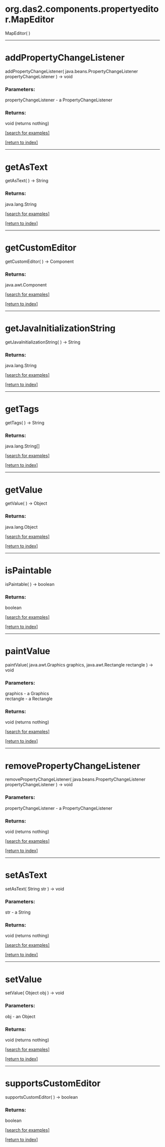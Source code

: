 # org.das2.components.propertyeditor.MapEditor
MapEditor( )


***
<a name="addPropertyChangeListener"></a>
# addPropertyChangeListener
addPropertyChangeListener( java.beans.PropertyChangeListener propertyChangeListener ) &rarr; void



### Parameters:
propertyChangeListener - a PropertyChangeListener

### Returns:
void (returns nothing)


<a href="https://github.com/autoplot/dev/search?q=addPropertyChangeListener&unscoped_q=addPropertyChangeListener">[search for examples]</a>

<a href="https://github.com/autoplot/documentation/blob/master/javadoc/index-all.md">[return to index]</a>

***
<a name="getAsText"></a>
# getAsText
getAsText(  ) &rarr; String



### Returns:
java.lang.String


<a href="https://github.com/autoplot/dev/search?q=getAsText&unscoped_q=getAsText">[search for examples]</a>

<a href="https://github.com/autoplot/documentation/blob/master/javadoc/index-all.md">[return to index]</a>

***
<a name="getCustomEditor"></a>
# getCustomEditor
getCustomEditor(  ) &rarr; Component



### Returns:
java.awt.Component


<a href="https://github.com/autoplot/dev/search?q=getCustomEditor&unscoped_q=getCustomEditor">[search for examples]</a>

<a href="https://github.com/autoplot/documentation/blob/master/javadoc/index-all.md">[return to index]</a>

***
<a name="getJavaInitializationString"></a>
# getJavaInitializationString
getJavaInitializationString(  ) &rarr; String



### Returns:
java.lang.String


<a href="https://github.com/autoplot/dev/search?q=getJavaInitializationString&unscoped_q=getJavaInitializationString">[search for examples]</a>

<a href="https://github.com/autoplot/documentation/blob/master/javadoc/index-all.md">[return to index]</a>

***
<a name="getTags"></a>
# getTags
getTags(  ) &rarr; String



### Returns:
java.lang.String[]


<a href="https://github.com/autoplot/dev/search?q=getTags&unscoped_q=getTags">[search for examples]</a>

<a href="https://github.com/autoplot/documentation/blob/master/javadoc/index-all.md">[return to index]</a>

***
<a name="getValue"></a>
# getValue
getValue(  ) &rarr; Object



### Returns:
java.lang.Object


<a href="https://github.com/autoplot/dev/search?q=getValue&unscoped_q=getValue">[search for examples]</a>

<a href="https://github.com/autoplot/documentation/blob/master/javadoc/index-all.md">[return to index]</a>

***
<a name="isPaintable"></a>
# isPaintable
isPaintable(  ) &rarr; boolean



### Returns:
boolean


<a href="https://github.com/autoplot/dev/search?q=isPaintable&unscoped_q=isPaintable">[search for examples]</a>

<a href="https://github.com/autoplot/documentation/blob/master/javadoc/index-all.md">[return to index]</a>

***
<a name="paintValue"></a>
# paintValue
paintValue( java.awt.Graphics graphics, java.awt.Rectangle rectangle ) &rarr; void



### Parameters:
graphics - a Graphics
<br>rectangle - a Rectangle

### Returns:
void (returns nothing)


<a href="https://github.com/autoplot/dev/search?q=paintValue&unscoped_q=paintValue">[search for examples]</a>

<a href="https://github.com/autoplot/documentation/blob/master/javadoc/index-all.md">[return to index]</a>

***
<a name="removePropertyChangeListener"></a>
# removePropertyChangeListener
removePropertyChangeListener( java.beans.PropertyChangeListener propertyChangeListener ) &rarr; void



### Parameters:
propertyChangeListener - a PropertyChangeListener

### Returns:
void (returns nothing)


<a href="https://github.com/autoplot/dev/search?q=removePropertyChangeListener&unscoped_q=removePropertyChangeListener">[search for examples]</a>

<a href="https://github.com/autoplot/documentation/blob/master/javadoc/index-all.md">[return to index]</a>

***
<a name="setAsText"></a>
# setAsText
setAsText( String str ) &rarr; void



### Parameters:
str - a String

### Returns:
void (returns nothing)


<a href="https://github.com/autoplot/dev/search?q=setAsText&unscoped_q=setAsText">[search for examples]</a>

<a href="https://github.com/autoplot/documentation/blob/master/javadoc/index-all.md">[return to index]</a>

***
<a name="setValue"></a>
# setValue
setValue( Object obj ) &rarr; void



### Parameters:
obj - an Object

### Returns:
void (returns nothing)


<a href="https://github.com/autoplot/dev/search?q=setValue&unscoped_q=setValue">[search for examples]</a>

<a href="https://github.com/autoplot/documentation/blob/master/javadoc/index-all.md">[return to index]</a>

***
<a name="supportsCustomEditor"></a>
# supportsCustomEditor
supportsCustomEditor(  ) &rarr; boolean



### Returns:
boolean


<a href="https://github.com/autoplot/dev/search?q=supportsCustomEditor&unscoped_q=supportsCustomEditor">[search for examples]</a>

<a href="https://github.com/autoplot/documentation/blob/master/javadoc/index-all.md">[return to index]</a>

